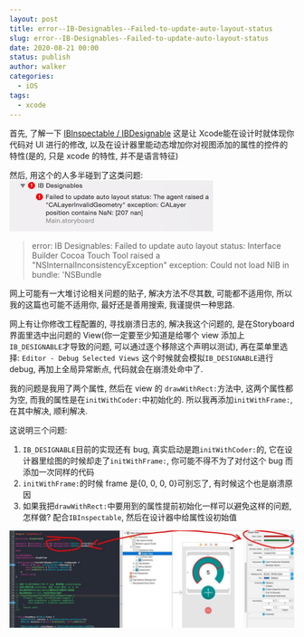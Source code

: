 ```yaml
---
layout: post
title: error--IB-Designables--Failed-to-update-auto-layout-status
slug: error--IB-Designables--Failed-to-update-auto-layout-status
date: 2020-08-21 00:00
status: publish
author: walker
categories: 
  - iOS
tags:
  - xcode
---
```


首先, 了解一下 [IBInspectable / IBDesignable](http://nshipster.com/ibinspectable-ibdesignable/)
这是让 Xcode能在设计时就体现你代码对 UI 进行的修改, 以及在设计器里能动态增加你对视图添加的属性的控件的特性(是的, 只是 xcode 的特性, 并不是语言特征)

然后, 用这个的人多半碰到了这类问题:
![](../assets/1859625-7f2bcd64bfbc2079.png)

>error: IB Designables: Failed to update auto layout status: Interface Builder Cocoa Touch Tool raised a "NSInternalInconsistencyException" exception: Could not load NIB in bundle: 'NSBundle

网上可能有一大堆讨论相关问题的贴子, 解决方法不尽其数, 可能都不适用你, 所以我的这篇也可能不适用你, 最好还是善用搜索, 我谨提供一种思路.

网上有让你修改工程配置的, 寻找崩溃日志的, 解决我这个问题的, 是在Storyboard 界面里选中出问题的 View(你一定要至少知道是给哪个 view 添加上 `IB_DESIGNABLE`才导致的问题, 可以通过逐个移除这个声明以测试), 再在菜单里选择: `Editor - Debug Selected Views`
这个时候就会模拟`IB_DESIGNABLE`进行 debug, 再加上全局异常断点, 代码就会在崩溃处命中了.

我的问题是我用了两个属性, 然后在 view 的 `drawWithRect:`方法中, 这两个属性都为空, 而我的属性是在`initWithCoder:`中初始化的. 所以我再添加`initWithFrame:`, 在其中解决, 顺利解决.

这说明三个问题:
1. `IB_DESIGNABLE`目前的实现还有 bug, 真实启动是跑`initWithCoder:`的, 它在设计器里绘图的时候却走了`initWithFrame:`, 你可能不得不为了对付这个 bug 而添加一次同样的代码
2. `initWithFrame:`的时候 frame 是{0, 0, 0, 0}可别忘了, 有时候这个也是崩溃原因
3. 如果我把`drawWithRect:`中要用到的属性提前初始化一样可以避免这样的问题, 怎样做? 配合`IBInspectable`, 然后在设计器中给属性设初始值

![](../assets/1859625-71d8f6cada235f4b.png)
